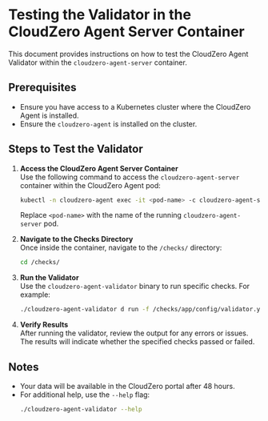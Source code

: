 # Testing the Validator in the CloudZero Agent Server Container

This document provides instructions on how to test the CloudZero Agent Validator within the `cloudzero-agent-server` container.

## Prerequisites

- Ensure you have access to a Kubernetes cluster where the CloudZero Agent is installed.
- Ensure the `cloudzero-agent` is installed on the cluster.

## Steps to Test the Validator

1. **Access the CloudZero Agent Server Container**  
   Use the following command to access the `cloudzero-agent-server` container within the CloudZero Agent pod:

   ```bash
   kubectl -n cloudzero-agent exec -it <pod-name> -c cloudzero-agent-server -- sh
   ```

   Replace `<pod-name>` with the name of the running `cloudzero-agent-server` pod.

2. **Navigate to the Checks Directory**  
   Once inside the container, navigate to the `/checks/` directory:

   ```bash
   cd /checks/
   ```

3. **Run the Validator**  
   Use the `cloudzero-agent-validator` binary to run specific checks. For example:

   ```bash
   ./cloudzero-agent-validator d run -f /checks/app/config/validator.yml --check webhook_server_reachable
   ```

4. **Verify Results**  
   After running the validator, review the output for any errors or issues. The results will indicate whether the specified checks passed or failed.

## Notes

- Your data will be available in the CloudZero portal after 48 hours.
- For additional help, use the `--help` flag:
  ```bash
  ./cloudzero-agent-validator --help
  ```
